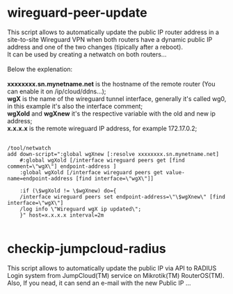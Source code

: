 # wireguard-peer-update

This script allows to automatically update the public IP router address in a site-to-site Wireguard VPN when both routers have a dynamic public IP address and one of the two changes (tipically after a reboot).<br/>
It can be used by creating a netwatch on both routers...<br/>
<br/>
Below the explenation:<br/>
<br/>
<b>xxxxxxxx.sn.mynetname.net</b> is the hostname of the remote router (You can enable it on /ip/cloud/ddns...);<br/>
<b>wgX</b> is the name of the wireguard tunnel interface, generally it's called wg0, in this example it's also the interface comment;<br/>
<b>wgXold</b> and <b>wgXnew</b> it's the respective variable with the old and new ip address;<br/>
<b>x.x.x.x</b> is the remote wireguard IP address, for example 172.17.0.2;<br/>

<pre>
  <code>
/tool/netwatch
add down-script=":global wgXnew [:resolve xxxxxxxx.sn.mynetname.net]
    #:global wgXold [/interface wireguard peers get [find comment=\"wgX\"] endpoint-address ]
    :global wgXold [/interface wireguard peers get value-name=endpoint-address [find interface=\"wgX\"]]
    
    :if (\$wgXold != \$wgXnew) do={
    /interface wireguard peers set endpoint-address=\"\$wgXnew\" [find interface=\"wgX\"]
    /log info \"Wireguard wgX ip updated\";
    }" host=x.x.x.x interval=2m
  </code>
</pre>



# checkip-jumpcloud-radius

This script allows to automatically update the public IP via API to RADIUS Login system from JumpCloud(TM) service on Mikrotik(TM) RouterOS(TM).<br/>
Also, If you nead, it can send an e-mail with the new Public IP ... 
